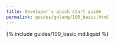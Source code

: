 ```yaml
---
title: Developer's quick start guide
permalink: guides/golang/100_basic.html
---
```


{% include guides/100_basic.md.liquid %}
